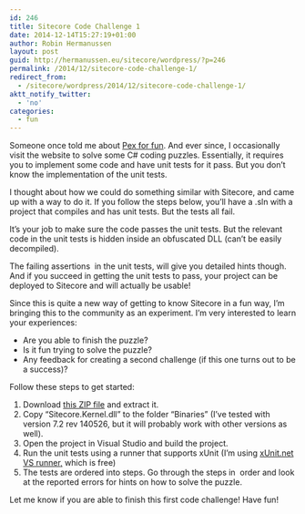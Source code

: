 ```yaml
---
id: 246
title: Sitecore Code Challenge 1
date: 2014-12-14T15:27:19+01:00
author: Robin Hermanussen
layout: post
guid: http://hermanussen.eu/sitecore/wordpress/?p=246
permalink: /2014/12/sitecore-code-challenge-1/
redirect_from:
  - /sitecore/wordpress/2014/12/sitecore-code-challenge-1/
aktt_notify_twitter:
  - 'no'
categories:
  - fun
---
```

Someone once told me about <a title="Pex for fun" href="http://www.pex4fun.com/" onclick="javascript:_gaq.push(['_trackEvent','outbound-article','http://www.pex4fun.com']);">Pex for fun</a>. And ever since, I occasionally visit the website to solve some C# coding puzzles. Essentially, it requires you to implement some code and have unit tests for it pass. But you don&#8217;t know the implementation of the unit tests.

I thought about how we could do something similar with Sitecore, and came up with a way to do it. If you follow the steps below, you&#8217;ll have a .sln with a project that compiles and has unit tests. But the tests all fail.

It&#8217;s your job to make sure the code passes the unit tests. But the relevant code in the unit tests is hidden inside an obfuscated DLL (can&#8217;t be easily decompiled).

The failing assertions  in the unit tests, will give you detailed hints though. And if you succeed in getting the unit tests to pass, your project can be deployed to Sitecore and will actually be usable!

Since this is quite a new way of getting to know Sitecore in a fun way, I&#8217;m bringing this to the community as an experiment. I&#8217;m very interested to learn your experiences:

  * Are you able to finish the puzzle?
  * Is it fun trying to solve the puzzle?
  * Any feedback for creating a second challenge (if this one turns out to be a success)?

Follow these steps to get started:

  1. Download <a title="Sitecore code challenge 01" href="http://hermanussen.eu/sitecore/codechallenges/Sitecore.CodeChallenge01.zip" onclick="javascript:_gaq.push(['_trackEvent','download','http://hermanussen.eu/sitecore/codechallenges/Sitecore.CodeChallenge01.zip']);">this ZIP file</a> and extract it.
  2. Copy &#8220;Sitecore.Kernel.dll&#8221; to the folder &#8220;Binaries&#8221; (I&#8217;ve tested with version 7.2 rev 140526, but it will probably work with other versions as well).
  3. Open the project in Visual Studio and build the project.
  4. Run the unit tests using a runner that supports xUnit (I&#8217;m using <a title="xUnit.net VS runner" href="http://xunit.github.io/docs/running-tests-in-vs.html" onclick="javascript:_gaq.push(['_trackEvent','outbound-article','http://xunit.github.io']);">xUnit.net VS runner,</a> which is free)
  5. The tests are ordered into steps. Go through the steps in  order and look at the reported errors for hints on how to solve the puzzle.

Let me know if you are able to finish this first code challenge! Have fun!